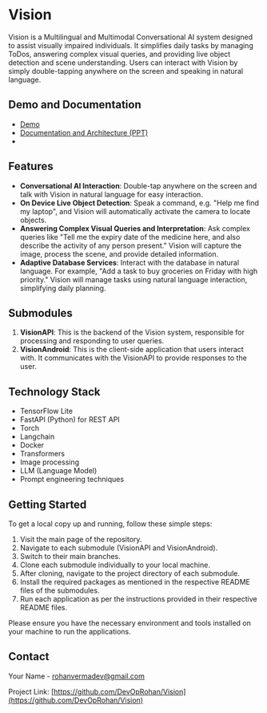 # Vision

Vision is a Multilingual and Multimodal Conversational AI system designed to assist visually impaired individuals. It simplifies daily tasks by managing ToDos, answering complex visual queries, and providing live object detection and scene understanding. Users can interact with Vision by simply double-tapping anywhere on the screen and speaking in natural language.

## Demo and Documentation

- [Demo](https://youtu.be/Ls6mzaTeM64)
- [Documentation and Architecture (PPT)](https://1drv.ms/p/s!AoPml3-hFN8WgtJE8NdjsMAQxRNRlg?e=nLOsRy)
- 
## Features

- **Conversational AI Interaction**: Double-tap anywhere on the screen and talk with Vision in natural language for easy interaction.
- **On Device Live Object Detection**: Speak a command, e.g. "Help me find my laptop", and Vision will automatically activate the camera to locate objects.
- **Answering Complex Visual Queries and Interpretation**: Ask complex queries like "Tell me the expiry date of the medicine here, and also describe the activity of any person present." Vision will capture the image, process the scene, and provide detailed information.
- **Adaptive Database Services**: Interact with the database in natural language. For example, "Add a task to buy groceries on Friday with high priority." Vision will manage tasks using natural language interaction, simplifying daily planning.

## Submodules

1. **VisionAPI**: This is the backend of the Vision system, responsible for processing and responding to user queries.
2. **VisionAndroid**: This is the client-side application that users interact with. It communicates with the VisionAPI to provide responses to the user.

## Technology Stack

- TensorFlow Lite
- FastAPI (Python) for REST API
- Torch
- Langchain
- Docker
- Transformers
- Image processing
- LLM (Language Model)
- Prompt engineering techniques


## Getting Started

To get a local copy up and running, follow these simple steps:

1. Visit the main page of the repository.
2. Navigate to each submodule (VisionAPI and VisionAndroid).
3. Switch to their main branches.
4. Clone each submodule individually to your local machine.
5. After cloning, navigate to the project directory of each submodule.
6. Install the required packages as mentioned in the respective README files of the submodules.
7. Run each application as per the instructions provided in their respective README files.

Please ensure you have the necessary environment and tools installed on your machine to run the applications.

## Contact

Your Name - [rohanvermadev@gmail.com](mailto:rohanvermadev@gmail.com)

Project Link: [https://github.com/DevOpRohan/Vision](https://github.com/DevOpRohan/Vision)
